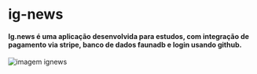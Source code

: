 # ig-news

#### Ig.news é uma aplicação desenvolvida para estudos, com integração de pagamento via stripe, banco de dados faunadb e login usando github.

![imagem ignews](https://i.imgur.com/Lxtbzul.png)
